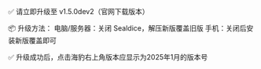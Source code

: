 ✅ 请立即升级至 v1.5.0dev2（官网下载版本）

📦 升级方法：
电脑/服务器：关闭 Sealdice，解压新版覆盖旧版
手机：关闭后安装新版覆盖即可

✅ 升级成功后，点击海豹右上角版本应显示为2025年1月的版本号